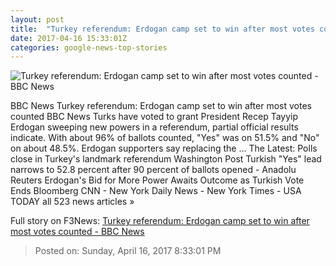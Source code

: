 ```yaml
---
layout: post
title:  "Turkey referendum: Erdogan camp set to win after most votes counted - BBC News"
date: 2017-04-16 15:33:01Z
categories: google-news-top-stories
---
```


![Turkey referendum: Erdogan camp set to win after most votes counted - BBC News](https://ichef.bbci.co.uk/news/1024/cpsprodpb/BE4C/production/_95661784_mediaitem95661783.jpg)

BBC News Turkey referendum: Erdogan camp set to win after most votes counted BBC News Turks have voted to grant President Recep Tayyip Erdogan sweeping new powers in a referendum, partial official results indicate. With about 96% of ballots counted, "Yes" was on 51.5% and "No" on about 48.5%. Erdogan supporters say replacing the ... The Latest: Polls close in Turkey's landmark referendum Washington Post Turkish "Yes" lead narrows to 52.8 percent after 90 percent of ballots opened - Anadolu Reuters Erdogan's Bid for More Power Awaits Outcome as Turkish Vote Ends Bloomberg CNN - New York Daily News - New York Times - USA TODAY all 523 news articles »


Full story on F3News: [Turkey referendum: Erdogan camp set to win after most votes counted - BBC News](http://www.f3nws.com/n/MsfTME)

> Posted on: Sunday, April 16, 2017 8:33:01 PM
